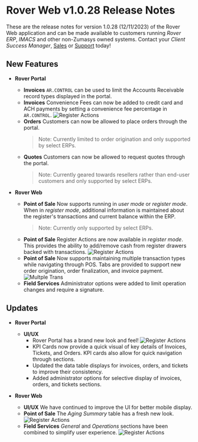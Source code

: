 # Rover Web v1.0.28 Release Notes

<badge text= "Version 1.0.28" vertical="middle" />

<PageHeader />

These are the release notes for version 1.0.28 (12/11/2023) of the Rover Web application and can be made available to customers running _Rover ERP_, _IMACS_ and other non-Zumasys owned systems. Contact your _Client Success Manager_, [Sales](mailto:sales@zumasys.com?subject=Rover%20Web%20v1.0.28) or [Support](mailto:help@zumasys.com?subject=Rover%20Web%20v1.0.28) today!

## New Features

-  **Rover Portal**
	- **Invoices** `AR.CONTROL` can be used to limit the Accounts Receivable record types displayed in the portal.
	- **Invoices** Convenience Fees can now be added to credit card and ACH payments by setting a convenience fee percentage in `AR.CONTROL`.
	![Register Actions](/assets/img/screenshots/20231212/RoverPortal_CFee.png)
	- **Orders** Customers can now be allowed to place orders through the portal.
   	  > Note: Currently limited to order origination and only supported by select ERPs.
   	- **Quotes** Customers can now be allowed to request quotes through the portal.
   	  > Note: Currently geared towards resellers rather than end-user customers and only supported by select ERPs. 

-  **Rover Web**
	- **Point of Sale** Now supports running in _user mode_ or _register mode_. When in _register mode_, additional information is maintained about the register's transactions and current balance within the ERP.
 	  > Note: Currently only supported by select ERPs.
  	- **Point of Sale** Register Actions are now available in _register mode_. This provides the ability to add/remove cash from register drawers backed with transactions.
	![Register Actions](/assets/img/screenshots/20231212/POS_RegisterActions.png)
	- **Point of Sale** Now supports maintaining multiple transaction types while navigating through POS. Tabs are provided to support new order origination, order finalization, and invoice payment.    
	![Multple Trans](/assets/img/screenshots/20231212/POS_SalesActions.png)
	- **Field Services** Administrator options were added to limit operation changes and require a signature.

## Updates

-  **Rover Portal**
	- **UI/UX**
 		- Rover Portal has a brand new look and feel!
		![Register Actions](/assets/img/screenshots/20231212/portal_KPI_1.png)
		- KPI Cards now provide a quick visual of key details of Invoices, Tickets, and Orders. KPI cards also allow for quick navigation through sections.
		- Updated the data table displays for invoices, orders, and tickets to improve their consistency.
		- Added administrator options for selective display of invoices, orders, and tickets sections.
	
-  **Rover Web**
	- **UI/UX** We have continued to improve the UI for better mobile display.
	- **Point of Sale** The _Aging Summary_ table has a fresh new look. 
	![Register Actions](/assets/img/screenshots/20231212/POS_Aging.png)
	- **Field Services** _General_ and _Operations_ sections have been combined to simplify user experience.
	![Register Actions](/assets/img/screenshots/20231212/fieldservices-demo.gif)

<PageFooter />
